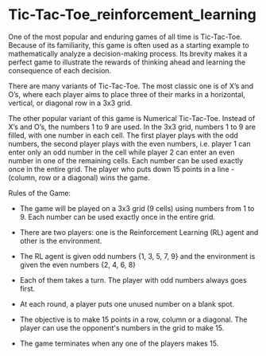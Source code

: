 # Tic-Tac-Toe_reinforcement_learning

One of the most popular and enduring games of all time is Tic-Tac-Toe. Because of its familiarity, this game is often used as a starting example to mathematically analyze a decision-making process. Its brevity makes it a perfect game to illustrate the rewards of thinking ahead and learning the consequence of each decision.

 

There are many variants of Tic-Tac-Toe. The most classic one is of X’s and O’s, where each player aims to place three of their marks in a horizontal, vertical, or diagonal row in a 3x3 grid.

 

The other popular variant of this game is Numerical Tic-Tac-Toe. Instead of X’s and O’s, the numbers 1 to 9 are used. In the 3x3 grid, numbers 1 to 9 are filled, with one number in each cell. The first player plays with the odd numbers, the second player plays with the even numbers, i.e. player 1 can enter only an odd number in the cell while player 2 can enter an even number in one of the remaining cells. Each number can be used exactly once in the entire grid. The player who puts down 15 points in a line - (column, row or a diagonal) wins the game. 

 Rules of the Game:

 - The game will be played on a 3x3 grid (9 cells) using numbers from 1 to 9. Each number can be used exactly once in the entire grid.

 - There are two players: one is the Reinforcement Learning (RL) agent and other is the environment.

 - The RL agent is given odd numbers {1, 3, 5, 7, 9} and the environment is given the even numbers {2, 4, 6, 8}

 - Each of them takes a turn. The player with odd numbers always goes first.

 - At each round, a player puts one unused number on a blank spot.

 - The objective is to make 15 points in a row, column or a diagonal. The player can use the opponent's numbers in the grid to make 15.
 
 - The game terminates when any one of the players makes 15.
